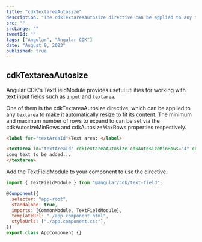 ```yaml
---
title: "cdkTextareaAutosize"
description: "The cdkTextareaAutosize directive can be applied to any textarea to make it automatically resize to fit its content."
src: ""
srcLarge: ""
tweetId: ""
tags: ["Angular", "Angular CDK"]
date: "August 8, 2023"
published: true
---
```


## cdkTextareaAutosize

Angular CDK's TextFieldModule provides useful utilities for working with text input fields such as `input` and `textarea`.

One of them is the cdkTextareaAutosize directive, which can be applied to any `textarea` to make it automatically resize to fit its content. The minimum and maximum number of rows to expand to can be set via the cdkAutosizeMinRows and cdkAutosizeMaxRows properties respectively.

```html
<label for="textAreaId">Text area: </label>

<textarea id="textAreaId" cdkTextareaAutosize cdkAutosizeMinRows="4" cdkAutosizeMaxRows="10">
Long text to be added...
</textarea>
```

Add the TextFieldModule to your component to use the directive.

```js
import { TextFieldModule } from "@angular/cdk/text-field";

@Component({
  selector: "app-root",
  standalone: true,
  imports: [CommonModule, TextFieldModule],
  templateUrl: "./app.component.html",
  styleUrls: ["./app.component.css"],
})
export class AppComponent {}
```
